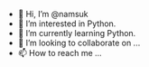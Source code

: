 - 👋 Hi, I’m @namsuk
- 👀 I’m interested in Python.
- 🌱 I’m currently learning Python.
- 💞️ I’m looking to collaborate on ...
- 📫 How to reach me ...

<!---
namsuk/namsuk is a ✨ special ✨ repository because its `README.md` (this file) appears on your GitHub profile.
You can click the Preview link to take a look at your changes.
--->

